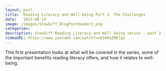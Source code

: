 ```yaml
---
layout: post
title:  Reading Literacy and Well-being Part 2. The Challenges
date:   2021-08-14
image: /images/StewGiff_BlogPostHeader2.png
categories: 
description: StewGiff Reading Literacy and Well-being series - part 2
videoURL: https://www.youtube.com/watch?v=834HqZMElgo
---
```

This first presentation looks at what will be covered in the series, some of the important benefits reading literacy offers, and how it relates to well-being.
